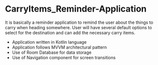 # CarryItems_Reminder-Application

It is basically a reminder application to remind the user about the things to carry when heading somewhere. 
User will have several default options to select for the destination and can add the necessary carry items.
- Application written in Kotlin language
-	Application follows MVVM architectural pattern
-	Use of Room Database for data storage
-	Use of Navigation component for screen transitions
